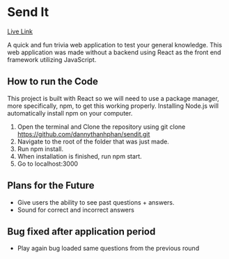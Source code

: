 # Send It
[Live Link](https://sendit-trivia.herokuapp.com/)

A quick and fun trivia web application to test your general knowledge. This web application was made without a backend using React as the front end framework utilizing JavaScript.

## How to run the Code
This project is built with React so we will need to use a package manager, more specifically, npm, to get this working properly. Installing Node.js will automatically install npm on your computer. 
1. Open the terminal and Clone the repository using git clone https://github.com/dannythanhphan/sendit.git
2. Navigate to the root of the folder that was just made.
3. Run npm install.
4. When installation is finished, run npm start.
5. Go to localhost:3000

## Plans for the Future
* Give users the ability to see past questions + answers.
* Sound for correct and incorrect answers

## Bug fixed after application period
* Play again bug loaded same questions from the previous round
